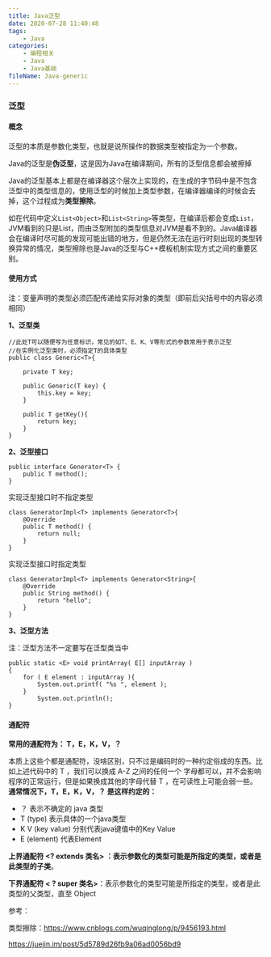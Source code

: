 ```yaml
---
title: Java泛型
date: 2020-07-28 11:40:48
tags:
	- Java
categories:
	- 编程相关
	- Java
	- Java基础
fileName: Java-generic
---
```


### 泛型

#### 概念

泛型的本质是参数化类型，也就是说所操作的数据类型被指定为一个参数。

Java的泛型是**伪泛型**，这是因为Java在编译期间，所有的泛型信息都会被擦掉

Java的泛型基本上都是在编译器这个层次上实现的，在生成的字节码中是不包含泛型中的类型信息的，使用泛型的时候加上类型参数，在编译器编译的时候会去掉，这个过程成为**类型擦除**。

如在代码中定义`List<Object>`和`List<String>`等类型，在编译后都会变成`List`，JVM看到的只是List，而由泛型附加的类型信息对JVM是看不到的。Java编译器会在编译时尽可能的发现可能出错的地方，但是仍然无法在运行时刻出现的类型转换异常的情况，类型擦除也是Java的泛型与C++模板机制实现方式之间的重要区别。

#### 使用方式

注：变量声明的类型必须匹配传递给实际对象的类型（即前后尖括号中的内容必须相同）

**1、泛型类**

```
//此处T可以随便写为任意标识，常见的如T、E、K、V等形式的参数常用于表示泛型
//在实例化泛型类时，必须指定T的具体类型
public class Generic<T>{ 
   
    private T key;

    public Generic(T key) { 
        this.key = key;
    }

    public T getKey(){ 
        return key;
    }
}
```



**2、泛型接口**

```
public interface Generator<T> {
    public T method();
}
```

实现泛型接口时不指定类型

```
class GeneratorImpl<T> implements Generator<T>{
    @Override
    public T method() {
        return null;
    }
}
```

实现泛型接口时指定类型

```\
class GeneratorImpl<T> implements Generator<String>{
    @Override
    public String method() {
        return "hello";
    }
}
```



**3、泛型方法**

注：泛型方法不一定要写在泛型类当中

```
public static <E> void printArray( E[] inputArray )
{         
	for ( E element : inputArray ){        
    	System.out.printf( "%s ", element );
    }
        System.out.println();
}
```





#### 通配符

**常用的通配符为： T，E，K，V，？**

本质上这些个都是通配符，没啥区别，只不过是编码时的一种约定俗成的东西。比如上述代码中的 T ，我们可以换成 A-Z 之间的任何一个 字母都可以，并不会影响程序的正常运行，但是如果换成其他的字母代替 T ，在可读性上可能会弱一些。**通常情况下，T，E，K，V，？ 是这样约定的：**

- ？ 表示不确定的 java 类型
- T (type) 表示具体的一个java类型
- K V (key value) 分别代表java键值中的Key Value
- E (element) 代表Element

**上界通配符 <? extends 类名> **：表示参数化的类型可能是所指定的类型，或者是此类型的**子类**。

**下界通配符 < ? super 类名>**：表示参数化的类型可能是所指定的类型，或者是此类型的父类型，直至 Object





参考：

类型擦除：https://www.cnblogs.com/wuqinglong/p/9456193.html

https://juejin.im/post/5d5789d26fb9a06ad0056bd9